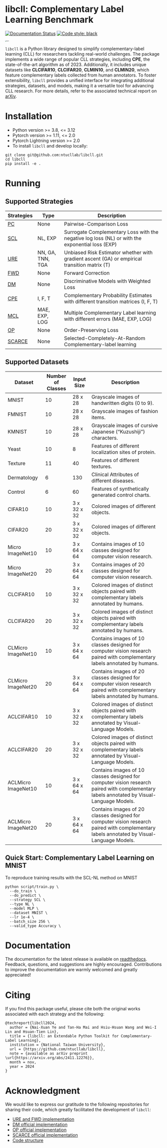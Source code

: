 # libcll: Complementary Label Learning Benchmark

[![Documentation Status](https://readthedocs.org/projects/libcll/badge/?version=latest)](https://libcll.readthedocs.io/en/latest/?badge=latest) [![Code style: black](https://img.shields.io/badge/code%20style-black-000000.svg)](https://github.com/psf/black)

<img src="docs/libcll.png" alt="libcll" style="zoom:25%;" />

`libcll` is a Python library designed to simplify complementary-label learning (CLL) for researchers tackling real-world challenges. The package implements a wide range of popular CLL strategies, including **CPE**, the state-of-the-art algorithm as of 2023. Additionally, it includes unique datasets like **CLCIFAR10**, **CLCIFAR20**, **CLMIN10**, and **CLMIN20**, which feature complementary labels collected from human annotators. To foster extensibility, `libcll` provides a unified interface for integrating additional strategies, datasets, and models, making it a versatile tool for advancing CLL research. For more details, refer to the associated technical report on [arXiv](https://arxiv.org/abs/2411.12276).

# Installation

- Python version >= 3.8, <= 3.12
- Pytorch version >= 1.11, <= 2.0
- Pytorch Lightning version >= 2.0
- To install `libcll` and develop locally:

```
git clone git@github.com:ntucllab/libcll.git
cd libcll
pip install -e .
```

# Running

## Supported Strategies

| Strategies                                                 | Type             | Description                                                  |
| ---------------------------------------------------------- | ---------------- | ------------------------------------------------------------ |
| [PC](https://arxiv.org/pdf/1705.07541)                     | None             | Pairwise-Comparison Loss                                     |
| [SCL](https://arxiv.org/pdf/2007.02235.pdf)                | NL, EXP          | Surrogate Complementary Loss with the negative log loss (NL) or with the exponential loss (EXP) |
| [URE](https://arxiv.org/pdf/1810.04327.pdf)                | NN, GA, TNN, TGA | Unbiased Risk Estimator whether with gradient ascent (GA) or empirical transition matrix (T) |
| [FWD](https://arxiv.org/pdf/1711.09535.pdf)                | None             | Forward Correction                                           |
| [DM](http://proceedings.mlr.press/v139/gao21d/gao21d.pdf)  | None             | Discriminative Models with Weighted Loss                     |
| [CPE](https://arxiv.org/pdf/2209.09500.pdf)                | I, F, T          | Complementary Probability Estimates with different transition matrices (I, F, T) |
| [MCL](https://arxiv.org/pdf/1912.12927.pdf)                | MAE, EXP, LOG    | Multiple Complementary Label learning with different errors (MAE, EXP, LOG) |
| [OP](https://proceedings.mlr.press/v206/liu23g/liu23g.pdf) | None             | Order-Preserving Loss                                        |
| [SCARCE](https://arxiv.org/pdf/2311.15502)                 | None             | Selected-Completely-At-Random Complementary-label learning   |

## Supported Datasets

| Dataset     | Number of Classes | Input Size  | Description                                                  |
| ----------- | --------------- | ----------- | ------------------------------------------------------------ |
| MNIST       | 10              | 28 x 28     | Grayscale images of handwritten digits (0 to 9).             |
| FMNIST      | 10              | 28 x 28     | Grayscale images of fashion items.                           |
| KMNIST      | 10              | 28 x 28     | Grayscale images of cursive Japanese (“Kuzushiji”) characters. |
| Yeast       | 10              | 8           | Features of different localization sites of protein.         |
| Texture     | 11              | 40          | Features of different textures.                              |
| Dermatology | 6               | 130         | Clinical Attributes of different diseases.                              |
| Control     | 6               | 60          | Features of synthetically generated control charts.          |
| CIFAR10 | 10 | 3 x 32 x 32 | Colored images of different objects. |
| CIFAR20     | 20              | 3 x 32 x 32 | Colored images of different objects. |
| Micro ImageNet10   | 10                | 3 x 64 x 64 | Contains images of 10 classes designed for computer vision research. |
| Micro ImageNet20 | 20 | 3 x 64 x 64 | Contains images of 20 classes designed for computer vision research. |
| CLCIFAR10   | 10              | 3 x 32 x 32 | Colored images of distinct objects paired with complementary labels annotated by humans. |
| CLCIFAR20   | 20              | 3 x 32 x 32 | Colored images of distinct objects paired with complementary labels annotated by humans. |
| CLMicro ImageNet10 | 10 | 3 x 64 x 64 | Contains images of 10 classes designed for computer vision research paired with complementary labels annotated by humans. |
| CLMicro ImageNet20 | 20 | 3 x 64 x 64 | Contains images of 20 classes designed for computer vision research paired with complementary labels annotated by humans. |
| ACLCIFAR10   | 10              | 3 x 32 x 32 | Colored images of distinct objects paired with complementary labels annotated by Visual-Language Models. |
| ACLCIFAR20   | 20              | 3 x 32 x 32 | Colored images of distinct objects paired with complementary labels annotated by Visual-Language Models. |
| ACLMicro ImageNet10 | 10 | 3 x 64 x 64 | Contains images of 10 classes designed for computer vision research paired with complementary labels annotated by Visual-Language Models. |
| ACLMicro ImageNet20 | 20 | 3 x 64 x 64 | Contains images of 20 classes designed for computer vision research paired with complementary labels annotated by Visual-Language Models. |

## Quick Start: Complementary Label Learning on MNIST

To reproduce training results with the SCL-NL method on MNIST

```shell
python script/train.py \
  --do_train \
  --do_predict \
  --strategy SCL \
  --type NL \
  --model MLP \
  --dataset MNIST \
  --lr 1e-4 \
  --batch_size 256 \
  --valid_type Accuracy \
```

# Documentation

The documentation for the latest release is available on [readthedocs](https://libcll.readthedocs.io/en/latest/). Feedback, questions, and suggestions are highly encouraged. Contributions to improve the documentation are warmly welcomed and greatly appreciated!

# Citing

If you find this package useful, please cite both the original works associated with each strategy and the following:

```
@techreport{libcll2024,
  author = {Nai-Xuan Ye and Tan-Ha Mai and Hsiu-Hsuan Wang and Wei-I Lin and Hsuan-Tien Lin},
  title = {libcll: an Extendable Python Toolkit for Complementary-Label Learning},
  institution = {National Taiwan University},
  url = {https://github.com/ntucllab/libcll},
  note = {available as arXiv preprint \url{https://arxiv.org/abs/2411.12276}},
  month = nov,
  year = 2024
}
```

# Acknowledgment

We would like to express our gratitude to the following repositories for sharing their code, which greatly facilitated the development of `libcll`:
* [URE and FWD implementation](https://github.com/takashiishida/comp)
* [DM official implementation](http://palm.seu.edu.cn/zhangml/Resources.htm#icml21b)
* [OP official implementation](https://github.com/yzcao-nkg/OPCLL)
* [SCARCE official implementation](https://github.com/wwangwitsel/SCARCE/tree/main)
* [Code structure](https://github.com/ntucllab/imbalanced-DL)
